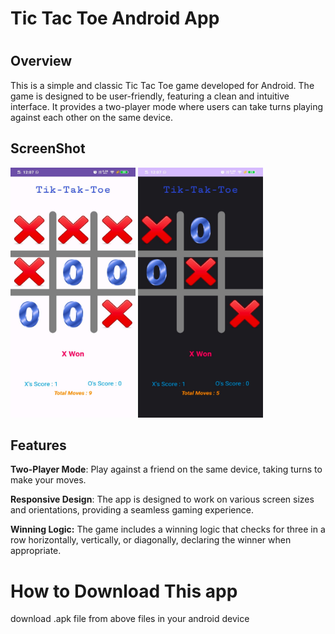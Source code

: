 <h1>Tic Tac Toe Android App<h1>
<h2>Overview</h2>
<p>This is a simple and classic Tic Tac Toe game developed for Android. The game is designed to be user-friendly, featuring a clean and intuitive interface. It provides a two-player mode where users can take turns playing against each other on the same device.
</p>
  <h2>ScreenShot</h2>
 <img src="https://github.com/Danishyousuf19/Tik-Tak-Toe/blob/main/TTT1.jpg" alt="screenshot" height="400"width="200">
  <img src="https://github.com/Danishyousuf19/Tik-Tak-Toe/blob/main/TTT2.jpg" alt="screenshot" height="400"width="200">
<h2>Features</h2>
  
<b>Two-Player Mode</b>: Play against a friend on the same device, taking turns to make your moves.

<b>Responsive Design</b>: The app is designed to work on various screen sizes and orientations, providing a seamless gaming experience.

<b>Winning Logic:</b> The game includes a winning logic that checks for three in a row horizontally, vertically, or diagonally, declaring the winner when appropriate.
<h1><b>How to Download This app</b></h1>
<p>
  download .apk file from above files in your android device
</p>
